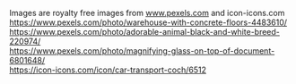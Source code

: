 Images are royalty free images from www.pexels.com and icon-icons.com  
https://www.pexels.com/photo/warehouse-with-concrete-floors-4483610/  
https://www.pexels.com/photo/adorable-animal-black-and-white-breed-220974/  
https://www.pexels.com/photo/magnifying-glass-on-top-of-document-6801648/  
https://icon-icons.com/icon/car-transport-coch/6512